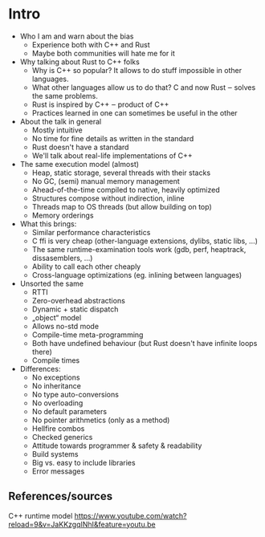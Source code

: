 # Intro

* Who I am and warn about the bias
  - Experience both with C++ and Rust
  - Maybe both communities will hate me for it
* Why talking about Rust to C++ folks
  - Why is C++ so popular? It allows to do stuff impossible in other languages.
  - What other languages allow us to do that? C and now Rust ‒ solves the same
    problems.
  - Rust is inspired by C++ ‒ product of C++
  - Practices learned in one can sometimes be useful in the other
* About the talk in general
  - Mostly intuitive
  - No time for fine details as written in the standard
  - Rust doesn't have a standard
  - We'll talk about real-life implementations of C++
* The same execution model (almost)
  - Heap, static storage, several threads with their stacks
  - No GC, (semi) manual memory management
  - Ahead-of-the-time compiled to native, heavily optimized
  - Structures compose without indirection, inline
  - Threads map to OS threads (but allow building on top)
  - Memory orderings
* What this brings:
  - Similar performance characteristics
  - C ffi is very cheap (other-language extensions, dylibs, static libs, …)
  - The same runtime-examination tools work (gdb, perf, heaptrack,
    dissasemblers, …)
  - Ability to call each other cheaply
  - Cross-language optimizations (eg. inlining between languages)
* Unsorted the same
  - RTTI
  - Zero-overhead abstractions
  - Dynamic + static dispatch
  - „object“ model
  - Allows no-std mode
  - Compile-time meta-programming
  - Both have undefined behaviour (but Rust doesn't have infinite loops there)
  - Compile times
* Differences:
  - No exceptions
  - No inheritance
  - No type auto-conversions
  - No overloading
  - No default parameters
  - No pointer arithmetics (only as a method)
  - Hellfire combos
  - Checked generics
  - Attitude towards programmer & safety & readability
  - Build systems
  - Big vs. easy to include libraries
  - Error messages


## References/sources

C++ runtime model
https://www.youtube.com/watch?reload=9&v=JaKKzgqINhI&feature=youtu.be
